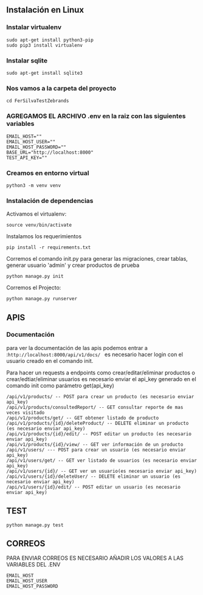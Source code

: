 
## Instalación en Linux
### Instalar virtualenv
```
sudo apt-get install python3-pip
sudo pip3 install virtualenv
```
### Instalar sqlite
```
sudo apt-get install sqlite3
```
### Nos vamos a la carpeta del proyecto

```
cd FerSilvaTestZebrands
```
### AGREGAMOS EL ARCHIVO .env en la raiz con las siguientes variables
```
EMAIL_HOST=""
EMAIL_HOST_USER=""
EMAIL_HOST_PASSWORD=""
BASE_URL="http://localhost:8000"
TEST_API_KEY=""
```
### Creamos en entorno virtual
```
python3 -m venv venv
```

### Instalación de dependencias


Activamos el virtualenv:
```
source venv/bin/activate
```

Instalamos los requerimientos
```
pip install -r requirements.txt
```

Corremos el comando init.py para generar las migraciones, crear tablas, generar usuario 'admin' y crear productos de prueba
```
python manage.py init
```

Corremos el Projecto:
```
python manage.py runserver
```

## APIS
### Documentación
para ver la documentación de las apis podemos entrar a :```http://localhost:8000/api/v1/docs/ ``` es necesario hacer login con el usuario creado
en el comando init.

Para hacer un requests a endpoints como crear/editar/eliminar productos o crear/edtiar/eliminar usuarios  es necesario enviar el api_key generado en el comando
init como parámetro get(api_key)

```
/api/v1/products/ -- POST para crear un producto (es necesario enviar api_key)
/api/v1/products/consultedReport/ -- GET consultar reporte de mas veces visitado
/api/v1/products/get/ -- GET obtener listado de producto
/api/v1/products/{id}/deleteProduct/ -- DELETE eliminar un producto (es necesario enviar api_key)
/api/v1/products/{id}/edit/ -- POST editar un producto (es necesario enviar api_key)
/api/v1/products/{id}/view/ -- GET ver información de un producto
/api/v1/users/ --- POST para crear un usuario (es necesario enviar api_key)
/api/v1/users/get/ -- GET ver listado de usuarios (es necesario enviar api_key)
/api/v1/users/{id}/ -- GET ver un usuario(es necesario enviar api_key)
/api/v1/users/{id}/deleteUser/ -- DELETE eliminar un usuario (es necesario enviar api_key)
/api/v1/users/{id}/edit/ -- POST editar un usuario (es necesario enviar api_key)
```


## TEST 
```
python manage.py test
```

## CORREOS
PARA ENVIAR CORREOS ES NECESARIO AÑADIR LOS VALORES A LAS VARIABLES DEL .ENV
```
EMAIL_HOST
EMAIL_HOST_USER
EMAIL_HOST_PASSWORD
```
